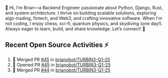 👋 Hi, I'm Brian—a Backend Engineer passionate about Python, Django, Rust, and system architecture. I thrive on building scalable solutions, exploring algo-trading, fintech, and Web3, and crafting innovative software. When I'm not coding, I enjoy chess, sci-fi, quantum physics, and skydiving (one day!). Always eager to learn, build, and share knowledge. Let’s connect! 🚀

## Recent Open Source Activities ⚡️
<!--START_SECTION:activity-->
1. 🎉 Merged PR [#45](https://github.com/brianobot/TURBIN3-Q1-25/pull/45) in [brianobot/TURBIN3-Q1-25](https://github.com/brianobot/TURBIN3-Q1-25)
2. 💪 Opened PR [#45](https://github.com/brianobot/TURBIN3-Q1-25/pull/45) in [brianobot/TURBIN3-Q1-25](https://github.com/brianobot/TURBIN3-Q1-25)
3. 🎉 Merged PR [#44](https://github.com/brianobot/TURBIN3-Q1-25/pull/44) in [brianobot/TURBIN3-Q1-25](https://github.com/brianobot/TURBIN3-Q1-25)
<!--END_SECTION:activity-->

<!--
brianobot/brianobot is a ✨ special ✨ repository because its `README.md` (this file) appears on your GitHub profile.
You can click the Preview link to take a look at your changes.
--->
